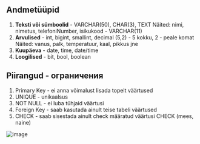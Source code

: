 ## Andmetüüpid 
1. **Teksti või sümboolid** - VARCHAR(50), CHAR(3), TEXT
Näited: nimi, nimetus, telefoniNumber, isikukood - VARCHAR(11)
2.  **Arvulised** - int, bigint, smallint, decimal (5,2) - 5 kokku, 2 - peale komat
Näited: vanus, palk, temperatuur, kaal, pikkus jne
3.  **Kuupäeva** - date, time, date/time
4.  **Loogilised** - bit, bool, boolean



## Piirangud - ограничения
1. Primary Key - ei anna võimalust lisada topelt väärtused
2. UNIQUE - unikaalsus
3. NOT NULL - ei luba tühjaid väärtusi
4. Foreign Key - saab kasutada ainult teise tabeli väärtused
5. CHECK - saab sisestada ainult check määratud väärtusi CHECK (mees, naine)

![image](https://github.com/user-attachments/assets/0b92fdf9-50c7-4948-b6cc-ecdec5e4de8c)




